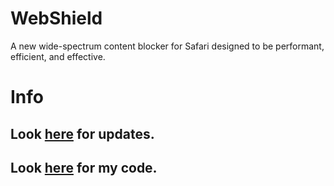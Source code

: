 # WebShield
A new wide-spectrum content blocker for Safari designed to be performant, efficient, and effective.

# Info
## Look [here](https://github.com/WebShieldApp/WebShield/discussions/1) for updates.
## Look [here](https://github.com/arjpar/WebShield-staging/tree/ldev) for my code.
